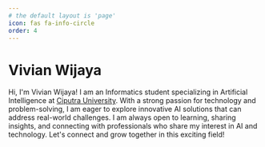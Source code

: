 ```yaml
---
# the default layout is 'page'
icon: fas fa-info-circle
order: 4
---
```


# Vivian Wijaya
Hi, I'm Vivian Wijaya! I am an Informatics student specializing in 
Artificial Intelligence at [Ciputra University](https://www.ciputramakassar.ac.id/). With a strong passion for technology and problem-solving, 
I am eager to explore innovative AI solutions that can address real-world challenges. 
I am always open to learning, sharing insights, and connecting with professionals who share my interest in AI and technology. 
Let's connect and grow together in this exciting field!


